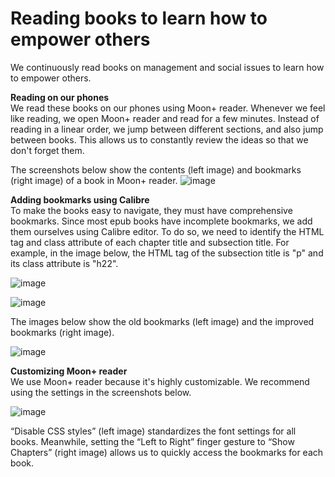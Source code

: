 # Reading books to learn how to empower others

We continuously read books on management and social issues to learn how to empower others.   

**Reading on our phones**   
We read these books on our phones using Moon+ reader. Whenever we feel like reading, we open Moon+ reader and read for a few minutes. Instead of reading in a linear order, we jump between different sections, and also jump between books. This allows us to constantly review the ideas so that we don't forget them.  

The screenshots below show the contents (left image) and bookmarks (right image) of a book in Moon+ reader. 
![image](https://github.com/maximilian-ho/articles/assets/94465856/868df99f-9d69-4d49-ba38-55ee7c1f9592)


**Adding bookmarks using Calibre**  
To make the books easy to navigate, they must have comprehensive bookmarks. Since most epub books have incomplete bookmarks, we add them ourselves using Calibre editor. To do so, we need to identify the HTML tag and class attribute of each chapter title and subsection title. For example, in the image below, the HTML tag of the subsection title is "p" and its class attribute is "h22". 

![image](https://github.com/maximilian-ho/articles/assets/94465856/d66fd7c8-c6d3-4587-a132-b4d5cf02f836)

![image](https://github.com/maximilian-ho/articles/assets/94465856/766f33c8-6ed4-45b5-9c68-d6b788f9c49a)

The images below show the old bookmarks (left image) and the improved bookmarks (right image). 

![image](https://github.com/maximilian-ho/articles/assets/94465856/96ea145d-0cb0-49b2-a96f-9d05563b1bd6)


**Customizing Moon+ reader**  
We use Moon+ reader because it's highly customizable. We recommend using the settings in the screenshots below.

![image](https://github.com/maximilian-ho/articles/assets/94465856/d4aca8d2-e08a-49d1-92e9-675a9669c06a)

“Disable CSS styles” (left image) standardizes the font settings for all books. Meanwhile, setting the “Left to Right” finger gesture to “Show Chapters” (right image) allows us to quickly access the bookmarks for each book.  


